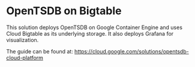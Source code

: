 OpenTSDB on Bigtable
============

This solution deploys OpenTSDB on Google Container Engine and uses Cloud Bigtable as its underlying storage. It also deploys Grafana for visualization.


The guide can be found at:
https://cloud.google.com/solutions/opentsdb-cloud-platform



